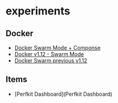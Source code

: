 # experiments


## Docker 
- [Docker Swarm Mode + Componse](docker-swarm-mode-compose.md)
- [Docker v1.12 - Swarm Mode](docker-swarm-mode.md)
- [Docker Swarm previous v1.12](docker-swarm-ha.md)


## Items
- [Perfkit Dashboard](Perfkit Dashboard)
